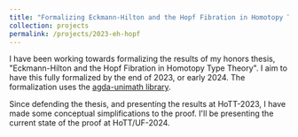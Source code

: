 ```yaml
---
title: "Formalizing Eckmann-Hilton and the Hopf Fibration in Homotopy Type Theory"
collection: projects
permalink: /projects/2023-eh-hopf
---
```


I have been working towards formalizing the results of my honors thesis, "Eckmann-Hilton and the Hopf Fibration in Homotopy Type Theory". I aim to have this fully formalized by the end of 2023, or early 2024. The formalization uses the [agda-unimath library](https://unimath.github.io/agda-unimath/).

Since defending the thesis, and presenting the results at HoTT-2023, I have made some conceptual simplifications to the proof. I'll be presenting the current state of the proof at HoTT/UF-2024.
